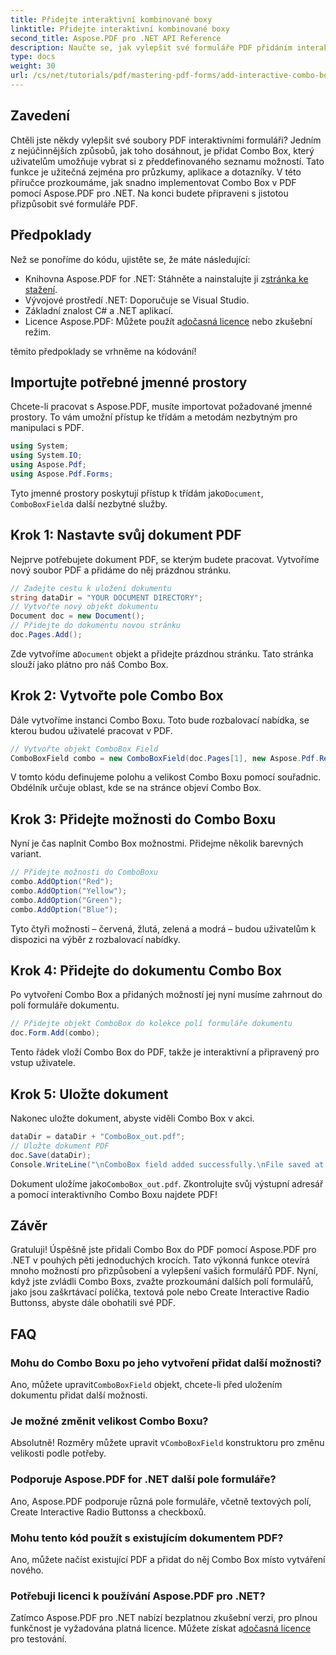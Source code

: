 ```yaml
---
title: Přidejte interaktivní kombinované boxy
linktitle: Přidejte interaktivní kombinované boxy
second_title: Aspose.PDF pro .NET API Reference
description: Naučte se, jak vylepšit své formuláře PDF přidáním interaktivních Combo Boxů s Aspose.PDF pro .NET. Tento podrobný průvodce pokrývá vše od nastavení dokumentu až po uložení PDF s uživatelsky přívětivými rozevíracími možnostmi.
type: docs
weight: 30
url: /cs/net/tutorials/pdf/mastering-pdf-forms/add-interactive-combo-boxes/
---
```

## Zavedení

Chtěli jste někdy vylepšit své soubory PDF interaktivními formuláři? Jedním z nejúčinnějších způsobů, jak toho dosáhnout, je přidat Combo Box, který uživatelům umožňuje vybrat si z předdefinovaného seznamu možností. Tato funkce je užitečná zejména pro průzkumy, aplikace a dotazníky. V této příručce prozkoumáme, jak snadno implementovat Combo Box v PDF pomocí Aspose.PDF pro .NET. Na konci budete připraveni s jistotou přizpůsobit své formuláře PDF.

## Předpoklady

Než se ponoříme do kódu, ujistěte se, že máte následující:

-  Knihovna Aspose.PDF for .NET: Stáhněte a nainstalujte ji z[stránka ke stažení](https://releases.aspose.com/pdf/net/).
- Vývojové prostředí .NET: Doporučuje se Visual Studio.
- Základní znalost C# a .NET aplikací.
-  Licence Aspose.PDF: Můžete použít a[dočasná licence](https://purchase.aspose.com/temporary-license/) nebo zkušební režim.

těmito předpoklady se vrhněme na kódování!

## Importujte potřebné jmenné prostory

Chcete-li pracovat s Aspose.PDF, musíte importovat požadované jmenné prostory. To vám umožní přístup ke třídám a metodám nezbytným pro manipulaci s PDF.

```csharp
using System;
using System.IO;
using Aspose.Pdf;
using Aspose.Pdf.Forms;
```

 Tyto jmenné prostory poskytují přístup k třídám jako`Document`, `ComboBoxField`a další nezbytné služby.

## Krok 1: Nastavte svůj dokument PDF

Nejprve potřebujete dokument PDF, se kterým budete pracovat. Vytvoříme nový soubor PDF a přidáme do něj prázdnou stránku.

```csharp
// Zadejte cestu k uložení dokumentu
string dataDir = "YOUR DOCUMENT DIRECTORY";
// Vytvořte nový objekt dokumentu
Document doc = new Document();
// Přidejte do dokumentu novou stránku
doc.Pages.Add();
```

 Zde vytvoříme a`Document` objekt a přidejte prázdnou stránku. Tato stránka slouží jako plátno pro náš Combo Box.

## Krok 2: Vytvořte pole Combo Box

Dále vytvoříme instanci Combo Boxu. Toto bude rozbalovací nabídka, se kterou budou uživatelé pracovat v PDF.

```csharp
// Vytvořte objekt ComboBox Field
ComboBoxField combo = new ComboBoxField(doc.Pages[1], new Aspose.Pdf.Rectangle(100, 600, 150, 616));
```

V tomto kódu definujeme polohu a velikost Combo Boxu pomocí souřadnic. Obdélník určuje oblast, kde se na stránce objeví Combo Box.

## Krok 3: Přidejte možnosti do Combo Boxu

Nyní je čas naplnit Combo Box možnostmi. Přidejme několik barevných variant.

```csharp
// Přidejte možnosti do ComboBoxu
combo.AddOption("Red");
combo.AddOption("Yellow");
combo.AddOption("Green");
combo.AddOption("Blue");
```

Tyto čtyři možnosti – červená, žlutá, zelená a modrá – budou uživatelům k dispozici na výběr z rozbalovací nabídky.

## Krok 4: Přidejte do dokumentu Combo Box

Po vytvoření Combo Box a přidaných možností jej nyní musíme zahrnout do polí formuláře dokumentu.

```csharp
// Přidejte objekt ComboBox do kolekce polí formuláře dokumentu
doc.Form.Add(combo);
```

Tento řádek vloží Combo Box do PDF, takže je interaktivní a připravený pro vstup uživatele.

## Krok 5: Uložte dokument

Nakonec uložte dokument, abyste viděli Combo Box v akci.

```csharp
dataDir = dataDir + "ComboBox_out.pdf";
// Uložte dokument PDF
doc.Save(dataDir);
Console.WriteLine("\nComboBox field added successfully.\nFile saved at " + dataDir);
```

 Dokument uložíme jako`ComboBox_out.pdf`. Zkontrolujte svůj výstupní adresář a pomocí interaktivního Combo Boxu najdete PDF!

## Závěr

Gratuluji! Úspěšně jste přidali Combo Box do PDF pomocí Aspose.PDF pro .NET v pouhých pěti jednoduchých krocích. Tato výkonná funkce otevírá mnoho možností pro přizpůsobení a vylepšení vašich formulářů PDF. Nyní, když jste zvládli Combo Boxs, zvažte prozkoumání dalších polí formulářů, jako jsou zaškrtávací políčka, textová pole nebo Create Interactive Radio Buttonss, abyste dále obohatili své PDF.

## FAQ

### Mohu do Combo Boxu po jeho vytvoření přidat další možnosti?
 Ano, můžete upravit`ComboBoxField` objekt, chcete-li před uložením dokumentu přidat další možnosti.

### Je možné změnit velikost Combo Boxu?
 Absolutně! Rozměry můžete upravit v`ComboBoxField` konstruktoru pro změnu velikosti podle potřeby.

### Podporuje Aspose.PDF for .NET další pole formuláře?
Ano, Aspose.PDF podporuje různá pole formuláře, včetně textových polí, Create Interactive Radio Buttonss a checkboxů.

### Mohu tento kód použít s existujícím dokumentem PDF?
Ano, můžete načíst existující PDF a přidat do něj Combo Box místo vytváření nového.

### Potřebuji licenci k používání Aspose.PDF pro .NET?
Zatímco Aspose.PDF pro .NET nabízí bezplatnou zkušební verzi, pro plnou funkčnost je vyžadována platná licence. Můžete získat a[dočasná licence](https://purchase.aspose.com/temporary-license/) pro testování.